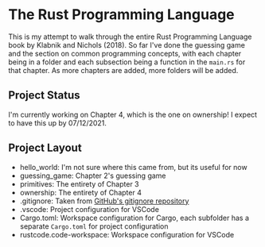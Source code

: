 # The Rust Programming Language

This is my attempt to walk through the entire Rust Programming Language book by Klabnik and Nichols (2018). So far I've done the guessing game and the section on common programming concepts, with each chapter being in a folder and each subsection being a function in the `main.rs` for that chapter. As more chapters are added, more folders will be added.

## Project Status

I'm currently working on Chapter 4, which is the one on ownership! I expect to have this up by 07/12/2021.

## Project Layout

- hello_world: I'm not sure where this came from, but its useful for now
- guessing_game: Chapter 2's guessing game
- primitives: The entirety of Chapter 3
- ownership: The entirety of Chapter 4
- .gitignore: Taken from [GitHub's gitignore repository](https://github.com/github/gitignore/blob/master/Rust.gitignore)
- .vscode: Project configuration for VSCode
- Cargo.toml: Workspace configuration for Cargo, each subfolder has a separate `Cargo.toml` for project configuration
- rustcode.code-workspace: Workspace configuration for VSCode
